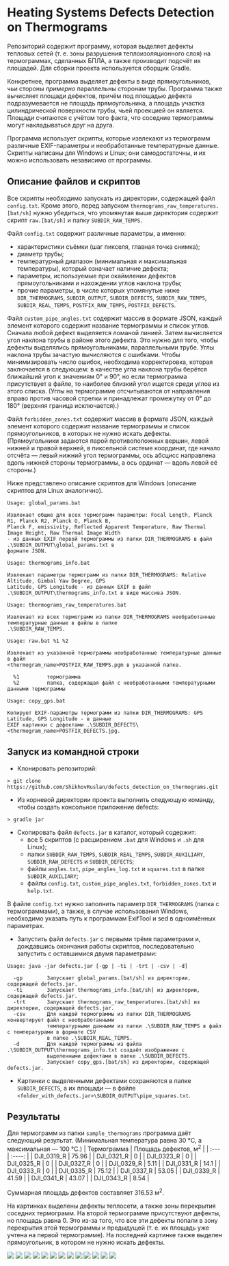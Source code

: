 # Heating Systems Defects Detection on Thermograms

Репозиторий содержит программу, которая выделяет дефекты тепловых сетей (т. е. зоны разрушения теплоизоляционного слоя) на термограммах, сделанных БПЛА, а также производит подсчёт их площадей. Для сборки проекта используется сборщик Gradle.

Конкретнее, программа выделяет дефекты в виде прямоугольников, чьи стороны *примерно* параллельны сторонам трубы. Программа также вычисляет площади дефектов, причём под площадью дефекта подразумевается не площадь прямоугольника, а площадь участка цилиндрической поверхности трубы, чьей проекцией он является. Площади считаются с учётом того факта, что соседние термограммы могут накладываться друг на друга.

Программа использует скрипты, которые извлекают из термограмм различные EXIF-параметры и необработанные температурные данные. Скрипты написаны для Windows и Linux; они самодостаточны, и их можно использовать независимо от программы.

## Описание файлов и скриптов

Все скрипты необходимо запускать из директории, содержащей файл `config.txt`. Кроме этого, перед запуском `thermograms_raw_temperatures.[bat/sh]` нужно убедиться, что упомянутая выше директория содержит скрипт `raw.[bat/sh]` и папку `SUBDIR_RAW_TEMPS`.

Файл `config.txt` содержит различные параметры, а именно:
- характеристики съёмки (шаг пикселя, главная точка снимка);
- диаметр трубы;
- температурный диапазон (минимальная и максимальная температуры), который означает наличие дефекта;
- параметры, используемые при окаймлении дефектов прямоугольниками и нахождении углов наклона трубы;
- прочие параметры, в числе которых упомянутые ниже `DIR_THERMOGRAMS`, `SUBDIR_OUTPUT`, `SUBDIR_DEFECTS`, `SUBDIR_RAW_TEMPS`, `SUBDIR_REAL_TEMPS`, 
`POSTFIX_RAW_TEMPS`, `POSTFIX_DEFECTS`.

Файл `custom_pipe_angles.txt` содержит массив в формате JSON, каждый элемент которого содержит название термограммы и список углов. Сначала любой дефект выделяется ломаной линией. Затем вычисляется угол наклона трубы в районе этого дефекта. Это нужно для того, чтобы дефекты выделялись прямоугольниками, параллельными трубе. Углы наклона трубы зачастую вычисляются с ошибками. Чтобы минимизировать число ошибок, необходима корректировка, которая заключается в следующем: в качестве угла наклона трубы берётся ближайший угол к значениям 0&deg; и 90&deg;, но если термограмма присутствует в файле, то наиболее близкий угол ищется среди углов из этого списка. (Углы на термограмме отсчитываются от направления вправо против часовой стрелки и принадлежат промежутку от 0&deg; до 180&deg; (верхняя граница исключается).)

Файл `forbidden_zones.txt` содержит массив в формате JSON, каждый элемент которого содержит название термограммы и список прямоугольников, в которых не нужно искать дефекты. (Прямоугольники задаются парой противоположных вершин, левой нижней и правой верхней, в пиксельной системе координат, где начало отсчёта &mdash; левый нижний угол термограммы, ось абсцисс направлена вдоль нижней стороны термограммы, а ось ординат &mdash; вдоль левой её стороны.)

Ниже представлено описание скриптов для Windows (описание скриптов для Linux аналогично).

```
Usage: global_params.bat

Извлекает общие для всех термограмм параметры: Focal Length, Planck R1, Planck R2, Planck O, Planck B, 
Planck F, emissivity, Reflected Apparent Temperature, Raw Thermal Image Height, Raw Thermal Image Width 
- из данных EXIF первой термограммы из папки DIR_THERMOGRAMS в файл .\SUBDIR_OUTPUT\global_params.txt в 
формате JSON.
```

```
Usage: thermograms_info.bat

Извлекает параметры термограмм из папки DIR_THERMOGRAMS: Relative Altitude, Gimbal Yaw Degree, GPS 
Latitude, GPS Longitude - из данных EXIF в файл .\SUBDIR_OUTPUT\thermograms_info.txt в виде массива JSON.
```

```
Usage: thermograms_raw_temperatures.bat

Извлекает из всех термограмм из папки DIR_THERMOGRAMS необработанные температурные данные в файлы в папке
.\SUBDIR_RAW_TEMPS.
```

```
Usage: raw.bat %1 %2

Извлекает из указанной термограммы необработанные температурные данные в файл 
<thermogram_name>POSTFIX_RAW_TEMPS.pgm в указанной папке.

  %1         термограмма
  %2         папка, содержащая файл с необработанными температурными данными термограммы
```

```
Usage: copy_gps.bat

Копирует EXIF-параметры термограмм из папки DIR_THERMOGRAMS: GPS Latitude, GPS Longitude - в данные
EXIF картинки с дефектами .\SUBDIR_DEFECTS\<thermogram_name>POSTFIX_DEFECTS.jpg.
```

## Запуск из командной строки

* Клонировать репозиторий:

```
> git clone https://github.com/ShikhovRuslan/defects_detection_on_thermograms.git
```

* Из корневой директории проекта выполнить следующую команду, чтобы создать консольное приложение defects:

```
> gradle jar
```

* Скопировать файл `defects.jar` в каталог, который содержит:
  - все 5 скриптов (с расширением `.bat` для Windows и `.sh` для Linux);
  - папки `SUBDIR_RAW_TEMPS`, `SUBDIR_REAL_TEMPS`, `SUBDIR_AUXILIARY`, `SUBDIR_RAW_DEFECTS` и `SUBDIR_DEFECTS`;
  - файлы `angles.txt`, `pipe_angles_log.txt` и `squares.txt` в папке `SUBDIR_AUXILIARY`;
  - файлы `config.txt`, `custom_pipe_angles.txt`, `forbidden_zones.txt` и `help.txt`.

В файле `config.txt` нужно заполнить параметр `DIR_THERMOGRAMS` (папка с термограммами), а также, в случае использования Windows, необходимо указать путь к программам ExifTool и sed в одноимённых параметрах.

* Запустить файл `defects.jar` с первыми трёмя параметрами и, дождавшись окончания работы скриптов, последовательно запустить с оставшимися двумя 
параметрами:

```
Usage: java -jar defects.jar [-gp | -ti | -trt | -csv | -d]

  -gp        Запускает global_params.[bat/sh] из директории, содержащей defects.jar.
  -ti        Запускает thermograms_info.[bat/sh] из директории, содержащей defects.jar.
  -trt       Запускает thermograms_raw_temperatures.[bat/sh] из директории, содержащей defects.jar.
  -csv       Для каждой термограммы из папки DIR_THERMOGRAMS конвертирует файл с необработанными 
             температурными данными из папки .\SUBDIR_RAW_TEMPS в файл с температурами в формате CSV 
             в папке .\SUBDIR_REAL_TEMPS.
  -d         Для каждой термограммы из файла .\SUBDIR_OUTPUT\thermograms_info.txt создаёт изображение с 
             выделенными дефектами в папке .\SUBDIR_DEFECTS.
             Запускает copy_gps.[bat/sh] из директории, содержащей defects.jar.
```

* Картинки с выделенными дефектами сохраняются в папке `SUBDIR_DEFECTS`, а их площади &mdash; в файле `<folder_with_defects.jar>\SUBDIR_OUTPUT\pipe_squares.txt`.

## Результаты

Для термограмм из папки `sample_thermograms` программа даёт следующий результат. (Минимальная температура равна 30 &deg;C, а максимальная &mdash; 100 &deg;C.)
| Термограмма | Площадь дефектов, м<sup>2</sup> |
| :---        | :----:                          |
| DJI_0319_R | 75.96 |
| DJI_0321_R | 0     |
| DJI_0323_R | 0     |
| DJI_0325_R | 0     |
| DJI_0327_R | 0     |
| DJI_0329_R | 5.11  |
| DJI_0331_R | 14.1  |
| DJI_0333_R | 0     |
| DJI_0335_R | 75.12 |
| DJI_0337_R | 53.05 |
| DJI_0339_R | 41.59 |
| DJI_0341_R | 43.07 |
| DJI_0343_R | 8.54  |

Суммарная площадь дефектов составляет 316.53 м<sup>2</sup>.

На картинках выделены дефекты теплосети, а также зоны перекрытия соседних термограмм. На второй термограмме присутствуют дефекты, но площадь равна 0. Это из-за того, что все эти дефекты попали в зону перекрытия этой термограммы и предыдущей (т. е. их площадь уже учтена на первой термограмме). На последней картинке также выделен прямоугольник, в котором не нужно искать дефекты.

<p>
  <img src="results/defects/DJI_0319_R_defects.jpg">
  <img src="results/defects/DJI_0321_R_defects.jpg"> 
  <img src="results/defects/DJI_0323_R_defects.jpg">
  <img src="results/defects/DJI_0325_R_defects.jpg">
  <img src="results/defects/DJI_0327_R_defects.jpg">
  <img src="results/defects/DJI_0329_R_defects.jpg">
  <img src="results/defects/DJI_0331_R_defects.jpg">
  <img src="results/defects/DJI_0333_R_defects.jpg">
  <img src="results/defects/DJI_0335_R_defects.jpg"> 
  <img src="results/defects/DJI_0337_R_defects.jpg">
  <img src="results/defects/DJI_0339_R_defects.jpg">
  <img src="results/defects/DJI_0341_R_defects.jpg">
  <img src="results/defects/DJI_0343_R_defects.jpg">
</p>
